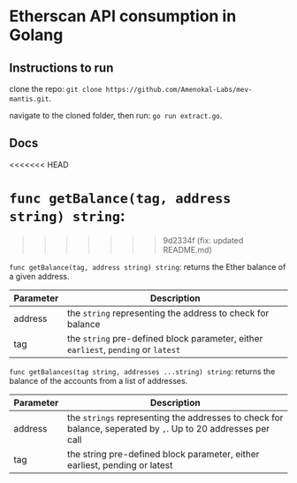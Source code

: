 # Etherscan API consumption in Golang

## Instructions to run

clone the repo: `git clone https://github.com/Amenokal-Labs/mev-mantis.git`.

navigate to the cloned folder, then run: `go run extract.go`.

## Docs
<<<<<<< HEAD

`func getBalance(tag, address string) string`:
=======
>>>>>>> 9d2334f (fix: updated README.md)

`func getBalance(tag, address string) string`: returns the Ether balance of a given address.

| Parameter | Description |
| --- | --- |
| address | the `string` representing the address to check for balance |
| tag | the `string` pre-defined block parameter, either `earliest`, `pending` or `latest` |

`func getBalances(tag string, addresses ...string) string`: returns the balance of the accounts from a list of addresses.

| Parameter | Description |
| --- | --- |
| address | the `strings` representing the addresses to check for balance, seperated by `,`. Up to 20 addresses per call|
| tag | the string pre-defined block parameter, either earliest, pending or latest |